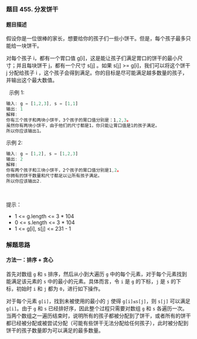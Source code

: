 ### 题目 455. 分发饼干
#### 题目描述
假设你是一位很棒的家长，想要给你的孩子们一些小饼干。但是，每个孩子最多只能给一块饼干。

对每个孩子 i，都有一个胃口值 g[i]，这是能让孩子们满足胃口的饼干的最小尺寸；并且每块饼干 j，都有一个尺寸 s[j] 。如果 s[j] >= g[i]，我们可以将这个饼干 j 分配给孩子 i ，这个孩子会得到满足。你的目标是尽可能满足越多数量的孩子，并输出这个最大数值。

 
示例 1:

```js
输入: g = [1,2,3], s = [1,1]
输出: 1
解释: 
你有三个孩子和两块小饼干，3个孩子的胃口值分别是：1,2,3。
虽然你有两块小饼干，由于他们的尺寸都是1，你只能让胃口值是1的孩子满足。
所以你应该输出1。
```
示例 2:

```js
输入: g = [1,2], s = [1,2,3]
输出: 2
解释: 
你有两个孩子和三块小饼干，2个孩子的胃口值分别是1,2。
你拥有的饼干数量和尺寸都足以让所有孩子满足。
所以你应该输出2.
```
 

提示：

- 1 <= g.length <= 3 * 104
- 0 <= s.length <= 3 * 104
- 1 <= g[i], s[j] <= 231 - 1
### 解题思路
#### 方法一：排序 + 贪心
首先对数组 `g` 和 `s` 排序，然后从小到大遍历 `g` 中的每个元素，对于每个元素找到能满足该元素的 `s` 中的最小的元素。具体而言，令 `i` 是 `g` 的下标，`j` 是 `s` 的下标，初始时 `i` 和 `j` 都为 `0`，进行如下操作。

对于每个元素 `g[i]`，找到未被使用的最小的 `j` 使得 `g[i]≤s[j]`，则 `s[j]` 可以满足 `g[i]`。由于 `g` 和 `s` 已经排好序，因此整个过程只需要对数组 `g` 和 `s` 各遍历一次。当两个数组之一遍历结束时，说明所有的孩子都被分配到了饼干，或者所有的饼干都已经被分配或被尝试分配（可能有些饼干无法分配给任何孩子），此时被分配到饼干的孩子数量即为可以满足的最多数量。
